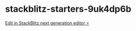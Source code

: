 # stackblitz-starters-9uk4dp6b

[Edit in StackBlitz next generation editor ⚡️](https://stackblitz.com/~/github.com/firemoney81-naldon/stackblitz-starters-9uk4dp6b)